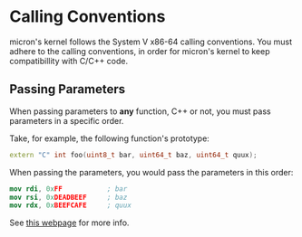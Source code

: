 # Calling Conventions

micron's kernel follows the System V x86-64 calling conventions. You must adhere to the calling conventions, in order for micron's kernel to keep compatibillity with C/C++ code.

## Passing Parameters

When passing parameters to **any** function, C++ or not, you must pass parameters in a specific order.

Take, for example, the following function's prototype:
```c++
extern "C" int foo(uint8_t bar, uint64_t baz, uint64_t quux);
```

When passing the parameters, you would pass the parameters in this order:

```nasm
mov rdi, 0xFF           ; bar
mov rsi, 0xDEADBEEF     ; baz
mov rdx, 0xBEEFCAFE     ; quux
```

See [this webpage](https://wiki.osdev.org/Calling_Conventions) for more info.